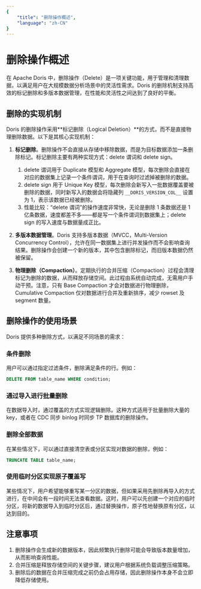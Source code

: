 ```yaml
---
{
    "title": "删除操作概述",
    "language": "zh-CN"
}
---
```


<!-- 
Licensed to the Apache Software Foundation (ASF) under one
or more contributor license agreements.  See the NOTICE file
distributed with this work for additional information
regarding copyright ownership.  The ASF licenses this file
to you under the Apache License, Version 2.0 (the
"License"); you may not use this file except in compliance
with the License.  You may obtain a copy of the License at

  http://www.apache.org/licenses/LICENSE-2.0

Unless required by applicable law or agreed to in writing,
software distributed under the License is distributed on an
"AS IS" BASIS, WITHOUT WARRANTIES OR CONDITIONS OF ANY
KIND, either express or implied.  See the License for the
specific language governing permissions and limitations
under the License.
-->

# 删除操作概述

在 Apache Doris 中，删除操作（Delete）是一项关键功能，用于管理和清理数据，以满足用户在大规模数据分析场景中的灵活性需求。Doris 的删除机制支持高效的标记删除和多版本数据管理，在性能和灵活性之间达到了良好的平衡。

## 删除的实现机制

Doris 的删除操作采用**标记删除（Logical Deletion）**的方式，而不是直接物理删除数据。以下是其核心实现机制：

1. **标记删除**。删除操作不会直接从存储中移除数据，而是为目标数据添加一条删除标记。标记删除主要有两种实现方式：delete 谓词和 delete sign。

   1. delete 谓词用于 Duplicate 模型和 Aggregate 模型，每次删除会直接在对应的数据集上记录一个条件谓词，用于在查询时过滤掉被删除的数据。
   2. delete sign 用于 Unique Key 模型，每次删除会新写入一批数据覆盖要被删除的数据，同时新写入的数据会将隐藏列 `__DORIS_VERSION_COL__` 设置为 1，表示该数据已经被删除。
   3. 性能比较：“delete 谓词”的操作速度非常快，无论是删除 1 条数据还是 1 亿条数据，速度都差不多——都是写一个条件谓词到数据集上；delete sign 的写入速度与数据量成正比。

2. **多版本数据管理**。Doris 支持多版本数据（MVCC，Multi-Version Concurrency Control），允许在同一数据集上进行并发操作而不会影响查询结果。删除操作会创建一个新的版本，其中包含删除标记，而旧版本数据仍然被保留。

3. **物理删除（Compaction）**。定期执行的合并压缩（Compaction）过程会清理标记为删除的数据，从而释放存储空间。此过程由系统自动完成，无需用户手动干预。注意，只有 Base Compaction 才会对数据进行物理删除，Cumulative Compaction 仅对数据进行合并及重新排序，减少 rowset 及 segment 数量。

## 删除操作的使用场景

Doris 提供多种删除方式，以满足不同场景的需求：

### 条件删除

用户可以通过指定过滤条件，删除满足条件的行。例如：

```sql
DELETE FROM table_name WHERE condition;
```

### 通过导入进行批量删除

在数据导入时，通过覆盖的方式实现逻辑删除。这种方式适用于批量删除大量的 key，或者在 CDC 同步 binlog 时同步 TP 数据库的删除操作。

### 删除全部数据

在某些情况下，可以通过直接清空表或分区实现对数据的删除，例如：

```sql
TRUNCATE TABLE table_name;
```

### 使用临时分区实现原子覆盖写

某些情况下，用户希望能够重写某一分区的数据，但如果采用先删除再导入的方式进行，在中间会有一段时间无法查看数据。这时，用户可以先创建一个对应的临时分区，将新的数据导入到临时分区后，通过替换操作，原子性地替换原有分区，以达到目的。

## 注意事项

1. 删除操作会生成新的数据版本，因此频繁执行删除可能会导致版本数量增加，从而影响查询性能。
2. 合并压缩是释放存储空间的关键步骤，建议用户根据系统负载调整压缩策略。
3. 删除后的数据在合并压缩完成之前仍会占用存储，因此删除操作本身不会立即降低存储使用。

